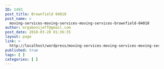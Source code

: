 ```yaml
---
ID: 1493
post_title: Brownfield 04010
post_name: >
  moving-services-moving-services-moving-services-brownfield-04010
author: mrgabonijeff@gmail.com
post_date: 2018-03-28 01:36:35
layout: page
link: >
  http://localhost/wordpress/moving-services-moving-services-moving-services-brownfield-04010/
published: true
tags: [ ]
categories: [ ]
---
```

